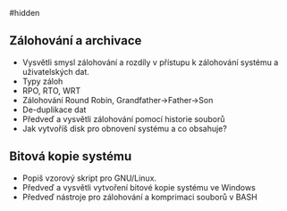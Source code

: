 #hidden 
## Zálohování a archivace
- Vysvětli smysl zálohování a rozdíly v přístupu k zálohování systému a uživatelských dat.
- Typy záloh
- RPO, RTO, WRT
- Zálohování Round Robin, Grandfather->Father->Son
- De-duplikace dat
- Předveď a vysvětli zálohování pomocí historie souborů
- Jak vytvoříš disk pro obnovení systému a co obsahuje?
## Bitová kopie systému
- Popiš vzorový skript pro GNU/Linux.
- Předveď a vysvětli vytvoření bitové kopie systému ve Windows
- Předveď nástroje pro zálohování a komprimaci souborů v BASH